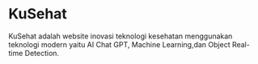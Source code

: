 # KuSehat
KuSehat adalah website inovasi teknologi kesehatan menggunakan teknologi modern yaitu AI Chat GPT, Machine Learning,dan Object Real-time Detection.
